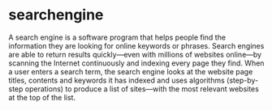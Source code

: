# searchengine
A search engine is a software program that helps people find the information they are looking for online keywords or phrases. Search engines are able to return results quickly—even with millions of websites online—by scanning the Internet continuously and indexing every page they find. When a user enters a search term, the search engine looks at the website page titles, contents and keywords it has indexed and uses algorithms (step-by-step operations) to produce a list of sites—with the most relevant websites at the top of the list.
